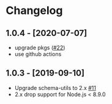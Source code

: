 # Changelog

## 1.0.4 - [2020-07-07]

- upgrade pkgs ([#22](https://github.com/justjavac/json-perf-loader/pull/22))
- use github actions

## 1.0.3 - [2019-09-10]

- Upgrade schema-utils to 2.x [#11](https://github.com/justjavac/json-perf-loader/pull/11)
- 2.x drop support for Node.js < 8.9.0
